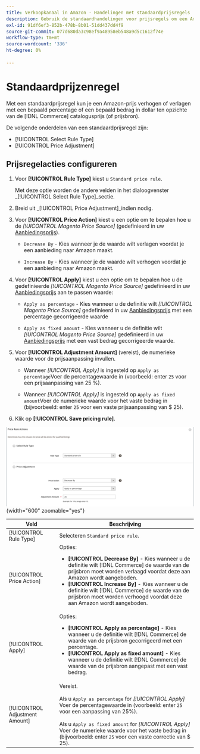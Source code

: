 ```yaml
---
title: Verkoopkanaal in Amazon - Handelingen met standaardprijsregels
description: Gebruik de standaardhandelingen voor prijsregels om een Amazon-aanbiedingsprijs te verhogen of te verlagen ten opzichte van de catalogusprijs (of de prijsbron) van de Handel.
exl-id: 91df6ef3-852b-478b-8b01-51dd437dd4f9
source-git-commit: 077d680da3c98ef9a48958eb548a9d5c1612f74e
workflow-type: tm+mt
source-wordcount: '336'
ht-degree: 0%

---
```


# Standaardprijzenregel

Met een standaardprijsregel kun je een Amazon-prijs verhogen of verlagen met een bepaald percentage of een bepaald bedrag in dollar ten opzichte van de [!DNL Commerce] catalogusprijs (of prijsbron).

De volgende onderdelen van een standaardprijsregel zijn:

- [!UICONTROL Select Rule Type]
- [!UICONTROL Price Adjustment]

## Prijsregelacties configureren

1. Voor **[!UICONTROL Rule Type]** kiest u `Standard price rule`.

   Met deze optie worden de andere velden in het dialoogvenster _[!UICONTROL Select Rule Type]_sectie.

1. Breid uit _[!UICONTROL Price Adjustment]_indien nodig.

1. Voor **[!UICONTROL Price Action]** kiest u een optie om te bepalen hoe u de *[!UICONTROL Magento Price Source]* (gedefinieerd in uw [Aanbiedingsprijs](./listing-price.md)).

   - `Decrease By` - Kies wanneer je de waarde wilt verlagen voordat je een aanbieding naar Amazon maakt.

   - `Increase By` - Kies wanneer je de waarde wilt verhogen voordat je een aanbieding naar Amazon maakt.

1. Voor **[!UICONTROL Apply]** kiest u een optie om te bepalen hoe u de gedefinieerde *[!UICONTROL Magento Price Source]* gedefinieerd in uw [Aanbiedingsprijs](./listing-price.md) aan te passen waarde:

   - `Apply as percentage` - Kies wanneer u de definitie wilt *[!UICONTROL Magento Price Source]* gedefinieerd in uw [Aanbiedingsprijs](./listing-price.md) met een percentage gecorrigeerde waarde

   - `Apply as fixed amount` - Kies wanneer u de definitie wilt *[!UICONTROL Magento Price Source]* gedefinieerd in uw [Aanbiedingsprijs](./listing-price.md) met een vast bedrag gecorrigeerde waarde.

1. Voor **[!UICONTROL Adjustment Amount]** (vereist), de numerieke waarde voor de prijsaanpassing invullen.

   - Wanneer *[!UICONTROL Apply]* is ingesteld op `Apply as percentage`Voer de percentagewaarde in (voorbeeld: enter `25` voor een prijsaanpassing van 25 %).

   - Wanneer *[!UICONTROL Apply]* is ingesteld op `Apply as fixed amount`Voer de numerieke waarde voor het vaste bedrag in (bijvoorbeeld: enter `25` voor een vaste prijsaanpassing van $ 25).

1. Klik op **[!UICONTROL Save pricing rule]**.

![Standaardprijsregel](assets/ob-price-rule-action-standard-example.png){width="600" zoomable="yes"}

| Veld | Beschrijving |
|---|---|
| [!UICONTROL Rule Type] | Selecteren `Standard price rule`. |
| [!UICONTROL Price Action] | Opties:<ul><li>**[!UICONTROL Decrease By]** - Kies wanneer u de definitie wilt [!DNL Commerce] de waarde van de prijsbron moet worden verlaagd voordat deze aan Amazon wordt aangeboden.</li><li>**[!UICONTROL Increase By]** - Kies wanneer u de definitie wilt [!DNL Commerce] de waarde van de prijsbron moet worden verhoogd voordat deze aan Amazon wordt aangeboden.</li></ul> |
| [!UICONTROL Apply] | Opties:<ul><li>**[!UICONTROL Apply as percentage]** - Kies wanneer u de definitie wilt [!DNL Commerce] de waarde van de prijsbron gecorrigeerd met een percentage.</li><li>**[!UICONTROL Apply as fixed amount]** - Kies wanneer u de definitie wilt [!DNL Commerce] de waarde van de prijsbron aangepast met een vast bedrag.</li></ul> |
| [!UICONTROL Adjustment Amount] | Vereist.<br><br>Als u `Apply as percentage` for *[!UICONTROL Apply]* Voer de percentagewaarde in (voorbeeld: enter `25` voor een aanpassing van 25%).<br><br>Als u `Apply as fixed amount` for *[!UICONTROL Apply]* Voer de numerieke waarde voor het vaste bedrag in (bijvoorbeeld: enter `25` voor een vaste correctie van $ 25). |
